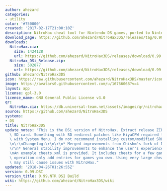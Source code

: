 ```yaml
---
author: ahezard
categories:
- utility
color: '#750000'
created: '2017-02-17T21:00:10Z'
description: NitroHax cheat tool for Nintendo DS games, ported to Nintendo 3DS
download_page: https://github.com/ahezard/NitroHax3DS/releases/tag/0.99.DSI
downloads:
  NitroHax.cia:
    size: 1424128
    url: https://github.com/ahezard/NitroHax3DS/releases/download/0.99.NTR/NitroHax.cia
  NitroHax_DSi_Release.zip:
    size: 502877
    url: https://github.com/ahezard/NitroHax3DS/releases/download/0.99.DSI/NitroHax_DSi_Release.zip
github: ahezard/NitroHax3DS
icon: https://raw.githubusercontent.com/ahezard/NitroHax3DS/master/icon.bmp
image: https://avatars0.githubusercontent.com/u/16766068?v=4
layout: app
license: gpl-3.0
license_name: GNU General Public License v3.0
qr:
  NitroHax.cia: https://db.universal-team.net/assets/images/qr/nitrohax.cia.png
source: https://github.com/ahezard/NitroHax3DS
systems:
- DS
title: NitroHax3DS
update_notes: "This is the DSi version of NitroHax. Extract release ZIP to root of\
  \ SD card. Something with SD redirect patches like HiyaCFW required to use this\
  \ with System Menu. I do not recommend installing custom/modified SRLs to NAND.\r\
  \n\r\nChangelog:\r\n\r\n* Merged improvements from Chishm's fork of NitroHax\r\n\
  \r\n* General stability improvements to enhance the user's experience\u2122\r\n\r\
  \nAn example cheats.xml is provided. It includes cheats for a few games. For best\
  \ operation only add entries for games you own. Using very large cheat databases\
  \ may still cause issues with NitroHax."
updated: '2018-04-26T01:26:55Z'
version: 0.99.DSI
version_title: 0.99.NTR DSI Build
wiki: https://github.com/ahezard/NitroHax3DS/wiki
---
```

